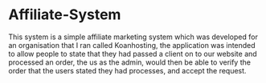 Affiliate-System
================

This system is a simple affiliate marketing system which was developed for an organisation that I ran called Koanhosting, the application was intended to allow people to state that they had passed a client on to our website and processed an order, the us as the admin, would then be able to verify the order that the users stated they had processes, and accept the request.
